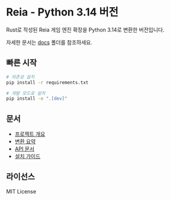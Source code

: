 # Reia - Python 3.14 버전

Rust로 작성된 Reia 게임 엔진 확장을 Python 3.14로 변환한 버전입니다.

자세한 문서는 [docs](./docs/) 폴더를 참조하세요.

## 빠른 시작

```bash
# 의존성 설치
pip install -r requirements.txt

# 개발 모드로 설치
pip install -e ".[dev]"
```

## 문서

- [프로젝트 개요](./docs/README.md)
- [변환 요약](./docs/변환_요약.md)
- [API 문서](./docs/API_문서.md)
- [설치 가이드](./docs/설치_가이드.md)

## 라이선스

MIT License
